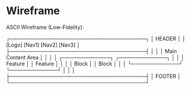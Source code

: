 # Wireframe


ASCII Wireframe (Low-Fidelity):

┌─────────────────────────────────────┐
│              HEADER                 │
│  [Logo]  [Nav1] [Nav2] [Nav3]      │
├─────────────────────────────────────┤
│                                     │
│  Main Content Area                  │
│                                     │
│  ┌─────────────┐ ┌─────────────┐   │
│  │   Feature   │ │   Feature   │   │
│  │    Block    │ │    Block    │   │
│  └─────────────┘ └─────────────┘   │
│                                     │
├─────────────────────────────────────┤
│              FOOTER                 │
└─────────────────────────────────────┘
